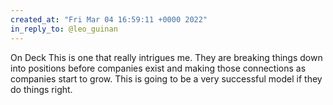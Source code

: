 ```yaml
---
created_at: "Fri Mar 04 16:59:11 +0000 2022"
in_reply_to: @leo_guinan
---
```


On Deck
This is one that really intrigues me. They are breaking things down into positions before companies exist and making those connections as companies start to grow. This is going to be a very successful model if they do things right.